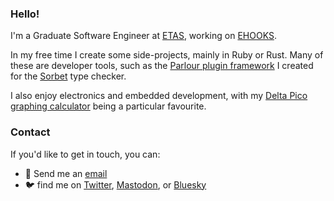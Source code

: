 ### Hello!

I'm a Graduate Software Engineer at [ETAS](https://www.etas.com/en/), working on [EHOOKS](https://www.etas.com/en/products/ehooks.php).

In my free time I create some side-projects, mainly in Ruby or Rust. Many of these are developer tools, such as the [Parlour plugin framework](https://github.com/AaronC81/parlour) I created for the [Sorbet](https://sorbet.org) type checker.

I also enjoy electronics and embedded development, with my [Delta Pico graphing calculator](https://github.com/AaronC81/delta-pico) being a particular favourite.

### Contact

If you'd like to get in touch, you can:

  - :email: Send me an [email](mailto:aaronc20000@gmail.com)
  - :bird: find me on [Twitter](https://twitter.com/OrangeFlash81), <a rel="me" href="https://ruby.social/@aaronc81">Mastodon</a>, or [Bluesky](https://bsky.app/profile/aaronc81.bsky.social)
